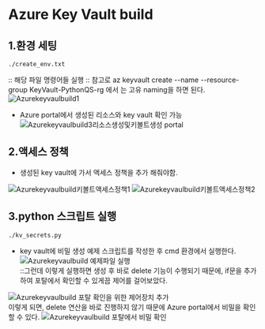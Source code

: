 Azure Key Vault build
===
1.환경 세팅
----

    ./create_env.txt

:: 해당 파일 명령어들 실행
:: 참고로 az keyvault create --name <your-unique-keyvault-name> --resource-group KeyVault-PythonQS-rg 에서 <your-unique-keyvault-name>는 고유 naming을 하면 된다.
![Azurekeyvaulbuild1](https://user-images.githubusercontent.com/76723331/135743789-1a6a1b0a-728c-4213-b0ed-e1f248da5cdf.png)

+ Azure portal에서 생성된 리소스와 key vault 확인 가능
![Azurekeyvaulbuild3리소스생성및키볼트생성 portal](https://user-images.githubusercontent.com/76723331/135744391-2046a173-a36b-48e5-93f2-e3f42957a475.png)


2.액세스 정책
-----
  
+ 생성된 key vault에 가서 액세스 정책을 추가 해줘야함.
  
![Azurekeyvaulbuild키볼트액세스정책1](https://user-images.githubusercontent.com/76723331/135744221-7f3e924d-7798-4dd6-aee5-f65fb307ad0b.png)
![Azurekeyvaulbuild키볼트액세스정책2](https://user-images.githubusercontent.com/76723331/135744225-263b0187-c723-4914-bfcf-29aeb843db2e.png)
  
3.python 스크립트 실행
-----
    ./kv_secrets.py
+ key vault에 비밀 생성 예제 스크립트를 작성한 후 cmd 환경에서 실행한다.
![Azurekeyvaulbuild 예제파일 실행](https://user-images.githubusercontent.com/76723331/135744279-522495e3-5506-4514-a261-da6fa57fae30.png)    
::그런데 이렇게 실행하면 생성 후 바로 delete 기능이 수행되기 때문에, if문을 추가하여 포탈에서 확인할 수 있게끔 제어를 걸어보았다.

![Azurekeyvaulbuild 포탈 확인을 위한 제어장치 추가](https://user-images.githubusercontent.com/76723331/135744313-a27d2909-4d19-486c-904b-e150b0fa8cd4.png)    
이렇게 되면, delete 연산을 바로 진행하지 않기 때문에 Azure portal에서 비밀을 확인할 수 있다.
![Azurekeyvaulbuild 포탈에서 비밀 확인](https://user-images.githubusercontent.com/76723331/135744325-7ddc116d-7065-4dcb-accf-ed8e3d58954b.png)

